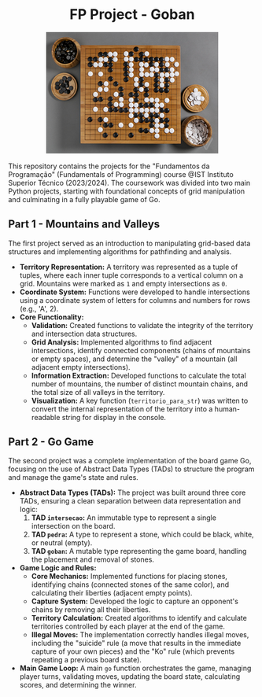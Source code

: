 <h1 align="center"> FP Project - Goban </h1>

<p align="center">
  <img src="fp-hero-image.jpg" alt="Go Game" width="350"/>
</p>

This repository contains the projects for the "Fundamentos da Programação" (Fundamentals of Programming) course @IST Instituto Superior Técnico (2023/2024). The coursework was divided into two main Python projects, starting with foundational concepts of grid manipulation and culminating in a fully playable game of Go.

## Part 1 - Mountains and Valleys

The first project served as an introduction to manipulating grid-based data structures and implementing algorithms for pathfinding and analysis.

* **Territory Representation:** A territory was represented as a tuple of tuples, where each inner tuple corresponds to a vertical column on a grid. Mountains were marked as `1` and empty intersections as `0`.
* **Coordinate System:** Functions were developed to handle intersections using a coordinate system of letters for columns and numbers for rows (e.g., 'A', 2).
* **Core Functionality:**
    * **Validation:** Created functions to validate the integrity of the territory and intersection data structures.
    * **Grid Analysis:** Implemented algorithms to find adjacent intersections, identify connected components (chains of mountains or empty spaces), and determine the "valley" of a mountain (all adjacent empty intersections).
    * **Information Extraction:** Developed functions to calculate the total number of mountains, the number of distinct mountain chains, and the total size of all valleys in the territory.
    * **Visualization:** A key function (`territorio_para_str`) was written to convert the internal representation of the territory into a human-readable string for display in the console.

## Part 2 - Go Game

The second project was a complete implementation of the board game Go, focusing on the use of Abstract Data Types (TADs) to structure the program and manage the game's state and rules.

* **Abstract Data Types (TADs):** The project was built around three core TADs, ensuring a clean separation between data representation and logic:
    1.  **TAD `intersecao`:** An immutable type to represent a single intersection on the board.
    2.  **TAD `pedra`:** A type to represent a stone, which could be black, white, or neutral (empty).
    3.  **TAD `goban`:** A mutable type representing the game board, handling the placement and removal of stones.
* **Game Logic and Rules:**
    * **Core Mechanics:** Implemented functions for placing stones, identifying chains (connected stones of the same color), and calculating their liberties (adjacent empty points).
    * **Capture System:** Developed the logic to capture an opponent's chains by removing all their liberties.
    * **Territory Calculation:** Created algorithms to identify and calculate territories controlled by each player at the end of the game.
    * **Illegal Moves:** The implementation correctly handles illegal moves, including the "suicide" rule (a move that results in the immediate capture of your own pieces) and the "Ko" rule (which prevents repeating a previous board state).
* **Main Game Loop:** A main `go` function orchestrates the game, managing player turns, validating moves, updating the board state, calculating scores, and determining the winner.
